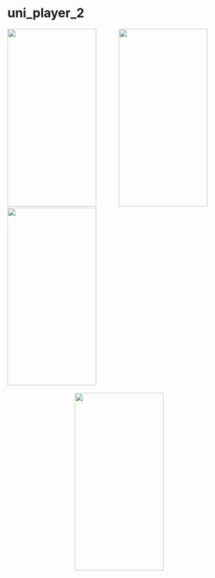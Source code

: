 # uni_player_2


  <p float="left">
  <img width="200" height="400" src="https://github.com/mridhulps/Uni_Player_V2/assets/150352769/8cba129d-0448-439d-8a35-7b6eb23c9b5b"> 
  &nbsp &nbsp &nbsp  &nbsp &nbsp &nbsp
  <img width="200" height="400" src="https://github.com/mridhulps/Uni_Player_V2/assets/150352769/b3767235-097d-49a0-8174-0862817033ab">
   &nbsp &nbsp &nbsp  &nbsp &nbsp &nbsp
  <img width="200" height="400" src="https://github.com/mridhulps/Uni_Player_V2/assets/150352769/ad912a3c-8af1-422d-aa6c-994dc8c40dfb">
   &nbsp &nbsp &nbsp  &nbsp &nbsp &nbsp
  </p>

  <p align="center">
    <img width="200" height="400" src="https://github.com/mridhulps/Uni_Player_V2/assets/150352769/8b04dc7c-b258-4702-a01a-9aac1d0d8eb6">
  </p>
 


